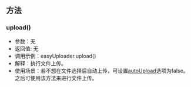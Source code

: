 ## 方法

### upload()

* 参数：无
* 返回值: 无
* 调用示例：easyUploader.upload()
* 解释：执行文件上传。
* 使用场景：若不想在文件选择后自动上传，可设置[autoUpload](/options.md#autoupload)选项为false。之后可使用该方法来进行文件上传。

